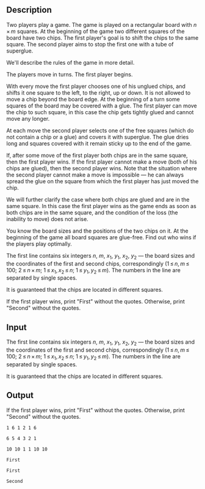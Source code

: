 ## Description

<div><p>Two players play a game. The game is played on a rectangular board with <span class="tex-span"><i>n</i> × <i>m</i></span> squares. At the beginning of the game two different squares of the board have two chips. The first player's goal is to shift the chips to the same square. The second player aims to stop the first one with a <span class="tex-font-style-it">tube of superglue</span>.</p><p>We'll describe the rules of the game in more detail.</p><p>The players move in turns. The first player begins.</p><p>With every move the first player chooses one of his unglued chips, and shifts it one square to the left, to the right, up or down. It is not allowed to move a chip beyond the board edge. At the beginning of a turn some squares of the board may be covered with a glue. The first player can move the chip to such square, in this case the chip gets tightly glued and cannot move any longer.</p><p>At each move the second player selects one of the free squares (which do not contain a chip or a glue) and covers it with superglue. The glue dries long and squares covered with it remain sticky up to the end of the game.</p><p>If, after some move of the first player both chips are in the same square, then the first player wins. If the first player cannot make a move (both of his chips are glued), then the second player wins. Note that the situation where the second player cannot make a move is impossible — he can always spread the glue on the square from which the first player has just moved the chip.</p><p>We will further clarify the case where both chips are glued and are in the same square. In this case the first player wins as the game ends as soon as both chips are in the same square, and the condition of the loss (the inability to move) does not arise.</p><p>You know the board sizes and the positions of the two chips on it. At the beginning of the game all board squares are glue-free. Find out who wins if the players play optimally.</p></div><div class="input-specification"><p>The first line contains six integers <span class="tex-span"><i>n</i></span>, <span class="tex-span"><i>m</i></span>, <span class="tex-span"><i>x</i><sub class="lower-index">1</sub></span>, <span class="tex-span"><i>y</i><sub class="lower-index">1</sub></span>, <span class="tex-span"><i>x</i><sub class="lower-index">2</sub></span>, <span class="tex-span"><i>y</i><sub class="lower-index">2</sub></span> — the board sizes and the coordinates of the first and second chips, correspondingly (<span class="tex-span">1 ≤ <i>n</i>, <i>m</i> ≤ 100</span>; <span class="tex-span">2 ≤ <i>n</i> × <i>m</i></span>; <span class="tex-span">1 ≤ <i>x</i><sub class="lower-index">1</sub>, <i>x</i><sub class="lower-index">2</sub> ≤ <i>n</i></span>; <span class="tex-span">1 ≤ <i>y</i><sub class="lower-index">1</sub>, <i>y</i><sub class="lower-index">2</sub> ≤ <i>m</i></span>). The numbers in the line are separated by single spaces.</p><p>It is guaranteed that the chips are located in different squares.</p></div><div class="output-specification"><p>If the first player wins, print "<span class="tex-font-style-tt">First</span>" without the quotes. Otherwise, print "<span class="tex-font-style-tt">Second</span>" without the quotes.</p></div>

## Input

<p>The first line contains six integers <span class="tex-span"><i>n</i></span>, <span class="tex-span"><i>m</i></span>, <span class="tex-span"><i>x</i><sub class="lower-index">1</sub></span>, <span class="tex-span"><i>y</i><sub class="lower-index">1</sub></span>, <span class="tex-span"><i>x</i><sub class="lower-index">2</sub></span>, <span class="tex-span"><i>y</i><sub class="lower-index">2</sub></span> — the board sizes and the coordinates of the first and second chips, correspondingly (<span class="tex-span">1 ≤ <i>n</i>, <i>m</i> ≤ 100</span>; <span class="tex-span">2 ≤ <i>n</i> × <i>m</i></span>; <span class="tex-span">1 ≤ <i>x</i><sub class="lower-index">1</sub>, <i>x</i><sub class="lower-index">2</sub> ≤ <i>n</i></span>; <span class="tex-span">1 ≤ <i>y</i><sub class="lower-index">1</sub>, <i>y</i><sub class="lower-index">2</sub> ≤ <i>m</i></span>). The numbers in the line are separated by single spaces.</p><p>It is guaranteed that the chips are located in different squares.</p>

## Output

<p>If the first player wins, print "<span class="tex-font-style-tt">First</span>" without the quotes. Otherwise, print "<span class="tex-font-style-tt">Second</span>" without the quotes.</p>





```input1
1 6 1 2 1 6

```




```input2
6 5 4 3 2 1

```




```input3
10 10 1 1 10 10

```




```output1
First
```




```output2
First
```




```output3
Second
```


